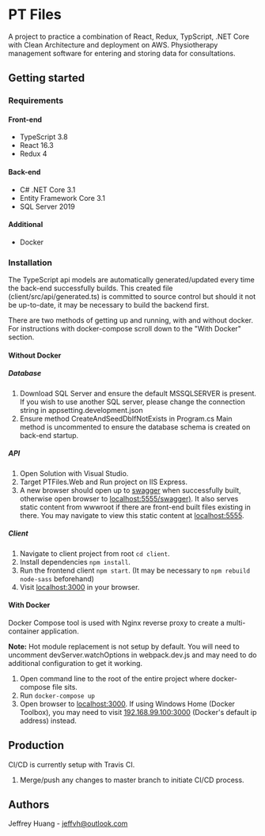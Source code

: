 # PT Files

A project to practice a combination of React, Redux, TypScript, .NET Core with Clean Architecture and deployment on AWS. Physiotherapy management software for entering and storing data for consultations.

## Getting started

### Requirements

#### Front-end

- TypeScript 3.8
- React 16.3
- Redux 4

#### Back-end

- C# .NET Core 3.1
- Entity Framework Core 3.1
- SQL Server 2019

#### Additional

- Docker

### Installation

The TypeScript api models are automatically generated/updated every time the back-end successfully builds. This created file (client/src/api/generated.ts) is committed to source control but should it not be up-to-date, it may be necessary to build the backend first.

There are two methods of getting up and running, with and without docker. For instructions with docker-compose scroll down to the "With Docker" section.

#### Without Docker

##### Database

1. Download SQL Server and ensure the default MSSQLSERVER is present. If you wish to use another SQL server, please change the connection string in appsetting.development.json
2. Ensure method CreateAndSeedDbIfNotExists in Program.cs Main method is uncommented to ensure the database schema is created on back-end startup.

##### API

1. Open Solution with Visual Studio.
2. Target PTFiles.Web and Run project on IIS Express.
3. A new browser should open up to [swagger](http://localhost:5555/swagger) when successfully built, otherwise open browser to [localhost:5555/swagger)](http://localhost:5555/swagger). It also serves static content from wwwroot if there are front-end built files existing in there. You may navigate to view this static content at [localhost:5555](http://localhost:5555).

##### Client

1. Navigate to client project from root `cd client`.
2. Install dependencies `npm install`.
3. Run the frontend client `npm start`. (It may be necessary to `npm rebuild node-sass` beforehand)
4. Visit [localhost:3000](http://localhost:3000) in your browser.

#### With Docker

Docker Compose tool is used with Nginx reverse proxy to create a multi-container application.

**Note:** Hot module replacement is not setup by default. You will need to uncomment devServer.watchOptions in webpack.dev.js and may need to do additional configuration to get it working.

1. Open command line to the root of the entire project where docker-compose file sits.
2. Run `docker-compose up`
3. Open browser to [localhost:3000](http://localhost:3000). If using Windows Home (Docker Toolbox), you may need to visit [192.168.99.100:3000](http://192.168.99.100:3000) (Docker's default ip address) instead.

## Production

CI/CD is currently setup with Travis CI.

1. Merge/push any changes to master branch to initiate CI/CD process.

## Authors

Jeffrey Huang - jeffvh@outlook.com
